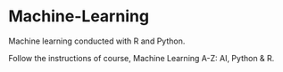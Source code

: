 # Machine-Learning
Machine learning conducted with R and Python.    

Follow the instructions of course, Machine Learning A-Z: AI, Python & R.
